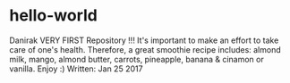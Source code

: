 # hello-world
Danirak VERY FIRST Repository !!!
It's important to make an effort to take care of one's health.
Therefore, a great smoothie recipe includes: almond milk, mango, almond butter, carrots, pineapple, banana & cinamon or vanilla. Enjoy :)
Written: Jan 25 2017
